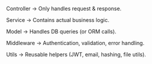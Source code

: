 Controller → Only handles request & response.

Service → Contains actual business logic.

Model → Handles DB queries (or ORM calls).

Middleware → Authentication, validation, error handling.

Utils → Reusable helpers (JWT, email, hashing, file utils).


